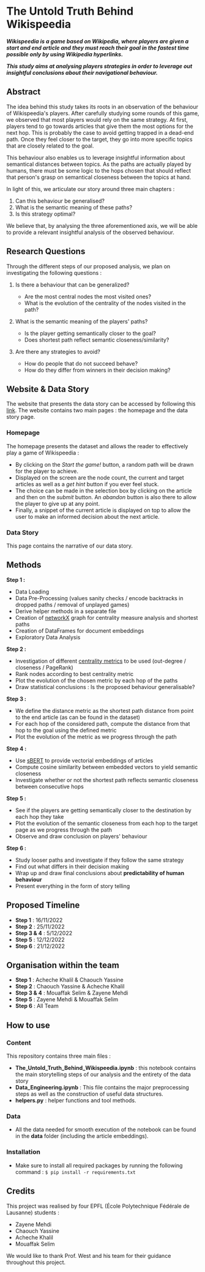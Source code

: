 # The Untold Truth Behind Wikispeedia 
***Wikispeedia is a game based on Wikipedia, where players are given a start and end article and they must reach their goal in the fastest time possible only by using Wikipedia hyperlinks.***

***This study aims at analysing players strategies in order to leverage out insightful conclusions about their navigational behaviour.***

## Abstract

The idea behind this study takes its roots in an observation of the behaviour of Wikispeedia's players. After carefully studying some rounds of this game, we observed that most players would rely on the same strategy. At first, players tend to go towards articles that give them the most options for the next hop. This is probably the case to avoid getting trapped in a dead-end path. Once they feel closer to the target, they go into more specific topics that are closely related to the goal.

This behaviour also enables us to leverage insightful information about semantical distances between topics. As the paths are actually played by humans, there must be some logic to the hops chosen that should reflect that person's grasp on semantical closeness between the topics at hand.

In light of this, we articulate our story around three main chapters :

1. Can this behaviour be generalised?
2. What is the semantic meaning of these paths?
3. Is this strategy optimal?

We believe that, by analysing the three aforementioned axis, we will be able to provide a relevant insightful analysis of the observed behaviour.

## Research Questions

Through the different steps of our proposed analysis, we plan on investigating the following questions :

1. Is there a behaviour that can be generalized?

   - Are the most central nodes the most visited ones?
   - What is the evolution of the centrality of the nodes visited in the path?
2. What is the semantic meaning of the players' paths?
 
   - Is the player getting semantically closer to the goal?
   - Does shortest path reflect semantic closeness/similarity?
3. Are there any strategies to avoid?

   - How do people that do not succeed behave?
   - How do they differ from winners in their decision making?


## Website & Data Story 
The website that presents the data story can be accessed by following this [link](https://mehdizayene-adaes-wikispeedia-homepage-67asrh.streamlit.app/).
The website contains two main pages : the homepage and the data story page.

### Homepage
The homepage presents the dataset and allows the reader to effectively play a game of Wikispeedia :
- By clicking on the *Start the game!* button, a random path will be drawn for the player to achieve. 
- Displayed on the screen are the node count, the current and target articles as well as a *get hint* button if you ever feel stuck. 
- The choice can be made in the selection box by clicking on the article and then on the *submit* button. An *abandon* button is also there to allow the player to give up at any point. 
- Finally, a snippet of the current article is displayed on top to allow the user to make an informed decision about the next article. 

### Data Story
This page contains the narrative of our data story. 


## Methods

**Step 1 :**

- Data Loading
- Data Pre-Processing (values sanity checks / encode backtracks in dropped paths / removal of unplayed games)
- Derive helper methods in a separate file
- Creation of [networkX](https://networkx.org/) graph for centrality measure analysis and shortest paths
- Creation of DataFrames for document embeddings
- Exploratory Data Analysis

**Step 2 :**

- Investigation of different [centrality metrics](https://en.wikipedia.org/wiki/Centrality) to be used (out-degree / closeness / PageRank)
- Rank nodes according to best centrality metric
- Plot the evolution of the chosen metric by each hop of the paths
- Draw statistical conclusions : Is the proposed behaviour generalisable?

**Step 3 :**

- We define the distance metric as the shortest path distance from point to the end article (as can be found in the dataset)
- For each hop of the considered path, compute the distance from that hop to the goal using the defined metric
- Plot the evolution of the metric as we progress through the path

**Step 4 :**

- Use [sBERT](https://www.sbert.net/) to provide vectorial embeddings of articles
- Compute cosine similarity between embedded vectors to yield semantic closeness
- Investigate whether or not the shortest path reflects semantic closeness between consecutive hops

**Step 5 :**

- See if the players are getting semantically closer to the destination by each hop they take
- Plot the evolution of the semantic closeness from each hop to the target page as we progress through the path
- Observe and draw conclusion on players' behaviour

**Step 6 :**

- Study looser paths and investigate if they follow the same strategy
- Find out what differs in their decision making
- Wrap up and draw final conclusions about **predictability of human behaviour**
- Present everything in the form of story telling

## Proposed Timeline

- **Step 1** : 16/11/2022
- **Step 2** : 25/11/2022
- **Step 3 & 4** : 5/12/2022
- **Step 5** : 12/12/2022
- **Step 6** : 21/12/2022

## Organisation within the team

- **Step 1** : Acheche Khalil & Chaouch Yassine
- **Step 2** : Chaouch Yassine & Acheche Khalil
- **Step 3 & 4** : Mouaffak Selim & Zayene Mehdi
- **Step 5** : Zayene Mehdi & Mouaffak Selim
- **Step 6** : All Team

## How to use

### Content

This repository contains three main files :

- **The_Untold_Truth_Behind_Wikispeedia.ipynb** : this notebook contains the main storytelling steps of our analysis and the entirety of the data story
- **Data_Engineering.ipynb** : This file contains the major preprocessing steps as well as the construction of useful data structures.
- **helpers.py** : helper functions and tool methods.


### Data 
- All the data needed for smooth execution of the notebook can be found in the **data** folder (including the article embeddings).

### Installation

- Make sure to install all required packages by running the following command :
  ``$ pip install -r requirements.txt ``

## Credits

This project was realised by four EPFL (École Polytechnique Fédérale de Lausanne) students :

* Zayene Mehdi
* Chaouch Yassine
* Acheche Khalil
* Mouaffak Selim

We would like to thank Prof. West and his team for their guidance throughout this project.
